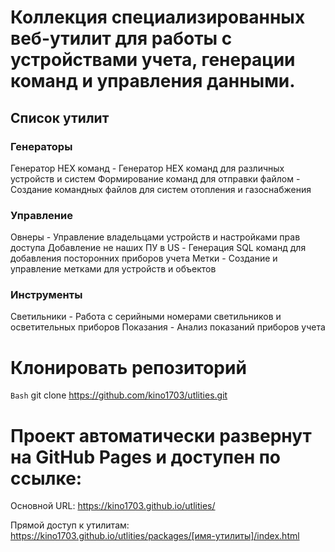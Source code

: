 # Коллекция специализированных веб-утилит для работы с устройствами учета, генерации команд и управления данными.

##  Список утилит

### Генераторы

Генератор HEX команд - Генератор HEX команд для различных устройств и систем
Формирование команд для отправки файлом - Создание командных файлов для систем отопления и газоснабжения

### Управление

Овнеры - Управление владельцами устройств и настройками прав доступа
Добавление не наших ПУ в US - Генерация SQL команд для добавления посторонних приборов учета
Метки - Создание и управление метками для устройств и объектов

###  Инструменты

Светильники - Работа с серийными номерами светильников и осветительных приборов
Показания - Анализ показаний приборов учета

# Клонировать репозиторий
`Bash`
git clone https://github.com/kino1703/utlities.git


# Проект автоматически развернут на GitHub Pages и доступен по ссылке:

Основной URL: https://kino1703.github.io/utlities/

Прямой доступ к утилитам: https://kino1703.github.io/utlities/packages/[имя-утилиты]/index.html
